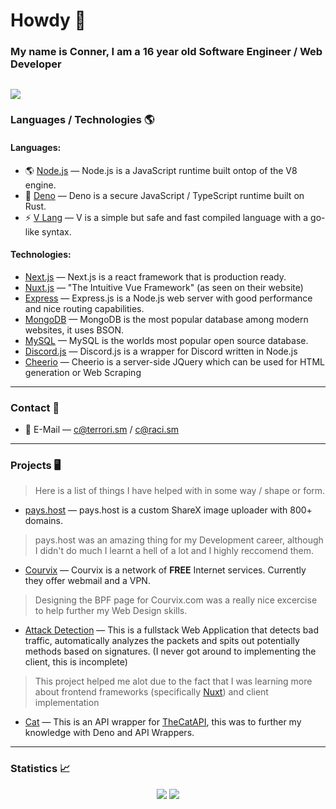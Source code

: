 # Howdy 👋
### My name is Conner, I am a 16 year old Software Engineer / Web Developer
![](https://komarev.com/ghpvc/?username=connuh&color=blueviolet)
---
### Languages / Technologies 🌎
#### Languages:
- 🌎 [Node.js](https://nodejs.org) — Node.js is a JavaScript runtime built ontop of the V8 engine.
- 🦕 [Deno](https://deno.land) — Deno is a secure JavaScript / TypeScript runtime built on Rust.
- ⚡ [V Lang](https://vlang.io) — V is a simple but safe and fast compiled language with a go-like syntax.
#### Technologies: 
- [Next.js](https://nextjs.org) — Next.js is a react framework that is production ready.
- [Nuxt.js](https://nuxtjs.org) — "The Intuitive Vue Framework" (as seen on their website)
- [Express](https://expressjs.com) — Express.js is a Node.js web server with good performance and nice routing capabilities.
- [MongoDB](https://www.mongodb.com) — MongoDB is the most popular database among modern websites, it uses BSON.
- [MySQL](https://www.mysql.com) — MySQL is the worlds most popular open source database.
- [Discord.js](https://discord.js.org) — Discord.js is a wrapper for Discord written in Node.js
- [Cheerio](https://github.com/cheeriojs/cheerio) — Cheerio is a server-side JQuery which can be used for HTML generation or Web Scraping
---
### Contact 📧
- 📧 E-Mail — c@terrori.sm / c@raci.sm
---
### Projects 🖥️
> Here is a list of things I have helped with in some way / shape or form.

- [pays.host](https://pays.host) — pays.host is a custom ShareX image uploader with 800+ domains.
> pays.host was an amazing thing for my Development career, although I didn't do much I learnt a hell of a lot and I highly reccomend them.
- [Courvix](https://courvix.com/bpf.php) — Courvix is a network of <strong>FREE</strong> Internet services. Currently they offer webmail and a VPN.
> Designing the BPF page for Courvix.com was a really nice excercise to help further my Web Design skills. 
- [Attack Detection](https://github.com/connuh/attack-detection) — This is a fullstack Web Application that detects bad traffic, automatically analyzes the packets and spits out potentially methods based on signatures. (I never got around to implementing the client, this is incomplete)
> This project helped me alot due to the fact that I was learning more about frontend frameworks (specifically [Nuxt](https://nuxtjs.org)) and client implementation
- [Cat](https://github.com/connuh/cat) — This is an API wrapper for [TheCatAPI](https://thecatapi.com), this was to further my knowledge with Deno and API Wrappers.
---
### Statistics 📈
<p align="center">
  <img src ="https://github-readme-stats.vercel.app/api?username=connuh&show_icons=true&count_private=true&theme=dark&hide_border=true&hide=issues,contribs&include_all_commits=true">
  <img src ="https://github-readme-stats.vercel.app/api/top-langs/?username=connuh&layout=compact&theme=dark&hide_border=true&langs_count=10">
</p>
